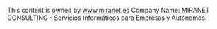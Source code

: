 This content is owned by www.miranet.es
Company Name:
MIRANET CONSULTING - Servicios Informáticos para Empresas y Autónomos.
